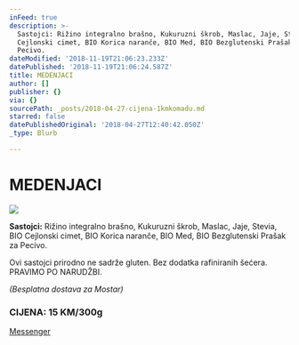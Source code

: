 ```yaml
---
inFeed: true
description: >-
  Sastojci: Rižino integralno brašno, Kukuruzni škrob, Maslac, Jaje, Stevia, BIO
  Cejlonski cimet, BIO Korica naranče, BIO Med, BIO Bezglutenski Prašak za
  Pecivo.
dateModified: '2018-11-19T21:06:23.233Z'
datePublished: '2018-11-19T21:06:24.587Z'
title: MEDENJACI
author: []
publisher: {}
via: {}
sourcePath: _posts/2018-04-27-cijena-1kmkomadu.md
starred: false
datePublishedOriginal: '2018-04-27T12:40:42.050Z'
_type: Blurb

---
```

# MEDENJACI
![](https://the-grid-user-content.s3-us-west-2.amazonaws.com/7b5467e7-01f5-4824-b9c2-0e955d1b4540.jpg)

**Sastojci:** Rižino integralno brašno, Kukuruzni škrob, Maslac, Jaje, Stevia, BIO Cejlonski cimet, BIO Korica naranče, BIO Med, BIO Bezglutenski Prašak za Pecivo.

Ovi sastojci prirodno ne sadrže gluten. Bez dodatka rafiniranih šećera. PRAVIMO PO NARUDŽBI.

_(Besplatna dostava za Mostar)_

### CIJENA: 15 KM/300g
[Messenger][0]

[0]: https://www.messenger.com/t/greenday.kolaci.peciva